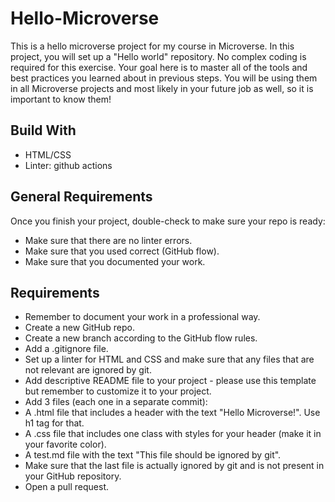 # Hello-Microverse
This is a hello microverse project for my course in Microverse.
In this project, you will set up a "Hello world" repository. 
No complex coding is required for this exercise. 
Your goal here is to master all of the tools and best practices you learned about in previous steps. 
You will be using them in all Microverse projects and most likely in your future job as well, so it is important to know them!

## Build With
- HTML/CSS
- Linter: github actions
## General Requirements
Once you finish your project, double-check to make sure your repo is ready:

- Make sure that there are no linter errors.
- Make sure that you used correct (GitHub flow).
- Make sure that you documented your work.
## Requirements
- Remember to document your work in a professional way.
- Create a new GitHub repo.
- Create a new branch according to the GitHub flow rules.
- Add a .gitignore file.
- Set up a linter for HTML and CSS and make sure that any files that are not relevant are ignored by git.
- Add descriptive README file to your project - please use this template but remember to customize it to your project.
- Add 3 files (each one in a separate commit):
- A .html file that includes a header with the text "Hello Microverse!". Use h1 tag for that.
- A .css file that includes one class with styles for your header (make it in your favorite color).
- A test.md file with the text "This file should be ignored by git".
- Make sure that the last file is actually ignored by git and is not present in your GitHub repository.
- Open a pull request.


